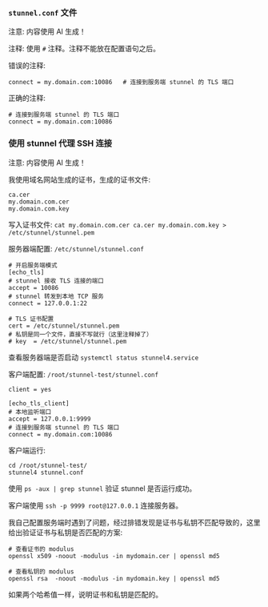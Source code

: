 ### `stunnel.conf` 文件

注意: 内容使用 AI 生成！

注释: 使用 `#` 注释。注释不能放在配置语句之后。

错误的注释:

```
connect = my.domain.com:10086   # 连接到服务端 stunnel 的 TLS 端口
```

正确的注释:

```
# 连接到服务端 stunnel 的 TLS 端口
connect = my.domain.com:10086
```

### 使用 stunnel 代理 SSH 连接

注意: 内容使用 AI 生成！

我使用域名网站生成的证书，生成的证书文件:

```
ca.cer
my.domain.com.cer
my.domain.com.key
```

写入证书文件: `cat my.domain.com.cer ca.cer my.domain.com.key > /etc/stunnel/stunnel.pem`

服务器端配置: `/etc/stunnel/stunnel.conf`

```
# 开启服务端模式
[echo_tls]
# stunnel 接收 TLS 连接的端口
accept = 10086
# stunnel 转发到本地 TCP 服务
connect = 127.0.0.1:22

# TLS 证书配置
cert = /etc/stunnel/stunnel.pem
# 私钥是同一个文件，直接不写就行（这里注释掉了）
# key  = /etc/stunnel/stunnel.pem
```

查看服务器端是否启动 `systemctl status stunnel4.service`

客户端配置: `/root/stunnel-test/stunnel.conf`

```
client = yes

[echo_tls_client]
# 本地监听端口
accept = 127.0.0.1:9999
# 连接到服务端 stunnel 的 TLS 端口
connect = my.domain.com:10086
```

客户端运行:

```shell
cd /root/stunnel-test/
stunnel4 stunnel.conf
```

使用 `ps -aux | grep stunnel` 验证 stunnel 是否运行成功。

客户端使用 `ssh -p 9999 root@127.0.0.1` 连接服务器。

我自己配置服务端时遇到了问题，经过排错发现是证书与私钥不匹配导致的，这里给出验证证书与私钥是否匹配的方案:

```shell
# 查看证书的 modulus
openssl x509 -noout -modulus -in mydomain.cer | openssl md5

# 查看私钥的 modulus
openssl rsa  -noout -modulus -in mydomain.key | openssl md5
```

如果两个哈希值一样，说明证书和私钥是匹配的。
